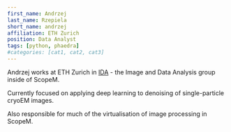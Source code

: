 ```yaml
---
first_name: Andrzej
last_name: Rzepiela
short_name: andrzej
affiliation: ETH Zurich
position: Data Analyst
tags: [python, phaedra]
#categories: [cat1, cat2, cat3]
---
```


Andrzej works at ETH Zurich in [IDA](http://let-your-data-speak.com/) - the Image and Data Analysis group inside of ScopeM.

Currently focused on applying deep learning to denoising of single-particle cryoEM images.

Also responsible for much of the virtualisation of image processing in ScopeM.

